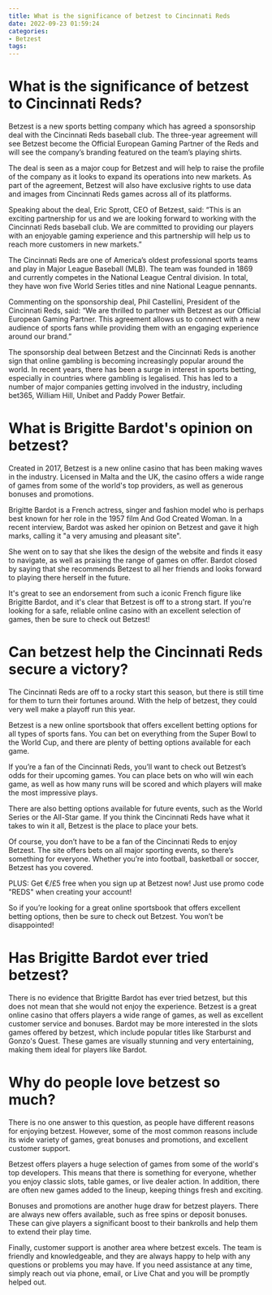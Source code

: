 ```yaml
---
title: What is the significance of betzest to Cincinnati Reds
date: 2022-09-23 01:59:24
categories:
- Betzest
tags:
---
```



# What is the significance of betzest to Cincinnati Reds?

Betzest is a new sports betting company which has agreed a sponsorship deal with the Cincinnati Reds baseball club. The three-year agreement will see Betzest become the Official European Gaming Partner of the Reds and will see the company’s branding featured on the team’s playing shirts.

The deal is seen as a major coup for Betzest and will help to raise the profile of the company as it looks to expand its operations into new markets. As part of the agreement, Betzest will also have exclusive rights to use data and images from Cincinnati Reds games across all of its platforms.

Speaking about the deal, Eric Sprott, CEO of Betzest, said: “This is an exciting partnership for us and we are looking forward to working with the Cincinnati Reds baseball club. We are committed to providing our players with an enjoyable gaming experience and this partnership will help us to reach more customers in new markets.”

The Cincinnati Reds are one of America’s oldest professional sports teams and play in Major League Baseball (MLB). The team was founded in 1869 and currently competes in the National League Central division. In total, they have won five World Series titles and nine National League pennants.

Commenting on the sponsorship deal, Phil Castellini, President of the Cincinnati Reds, said: “We are thrilled to partner with Betzest as our Official European Gaming Partner. This agreement allows us to connect with a new audience of sports fans while providing them with an engaging experience around our brand.”

The sponsorship deal between Betzest and the Cincinnati Reds is another sign that online gambling is becoming increasingly popular around the world. In recent years, there has been a surge in interest in sports betting, especially in countries where gambling is legalised. This has led to a number of major companies getting involved in the industry, including bet365, William Hill, Unibet and Paddy Power Betfair.

# What is Brigitte Bardot's opinion on betzest?

Created in 2017, Betzest is a new online casino that has been making waves in the industry. Licensed in Malta and the UK, the casino offers a wide range of games from some of the world's top providers, as well as generous bonuses and promotions.

Brigitte Bardot is a French actress, singer and fashion model who is perhaps best known for her role in the 1957 film And God Created Woman. In a recent interview, Bardot was asked her opinion on Betzest and gave it high marks, calling it "a very amusing and pleasant site".

She went on to say that she likes the design of the website and finds it easy to navigate, as well as praising the range of games on offer. Bardot closed by saying that she recommends Betzest to all her friends and looks forward to playing there herself in the future.

It's great to see an endorsement from such a iconic French figure like Brigitte Bardot, and it's clear that Betzest is off to a strong start. If you're looking for a safe, reliable online casino with an excellent selection of games, then be sure to check out Betzest!

# Can betzest help the Cincinnati Reds secure a victory?

The Cincinnati Reds are off to a rocky start this season, but there is still time for them to turn their fortunes around. With the help of betzest, they could very well make a playoff run this year.

Betzest is a new online sportsbook that offers excellent betting options for all types of sports fans. You can bet on everything from the Super Bowl to the World Cup, and there are plenty of betting options available for each game.

If you’re a fan of the Cincinnati Reds, you’ll want to check out Betzest’s odds for their upcoming games. You can place bets on who will win each game, as well as how many runs will be scored and which players will make the most impressive plays.

There are also betting options available for future events, such as the World Series or the All-Star game. If you think the Cincinnati Reds have what it takes to win it all, Betzest is the place to place your bets.

Of course, you don’t have to be a fan of the Cincinnati Reds to enjoy Betzest. The site offers bets on all major sporting events, so there’s something for everyone. Whether you’re into football, basketball or soccer, Betzest has you covered.

PLUS: Get €/£5 free when you sign up at Betzest now! Just use promo code "REDS" when creating your account! 

So if you’re looking for a great online sportsbook that offers excellent betting options, then be sure to check out Betzest. You won’t be disappointed!

# Has Brigitte Bardot ever tried betzest?

There is no evidence that Brigitte Bardot has ever tried betzest, but this does not mean that she would not enjoy the experience. Betzest is a great online casino that offers players a wide range of games, as well as excellent customer service and bonuses. Bardot may be more interested in the slots games offered by betzest, which include popular titles like Starburst and Gonzo's Quest. These games are visually stunning and very entertaining, making them ideal for players like Bardot.

# Why do people love betzest so much?

There is no one answer to this question, as people have different reasons for enjoying betzest. However, some of the most common reasons include its wide variety of games, great bonuses and promotions, and excellent customer support.

Betzest offers players a huge selection of games from some of the world's top developers. This means that there is something for everyone, whether you enjoy classic slots, table games, or live dealer action. In addition, there are often new games added to the lineup, keeping things fresh and exciting.

Bonuses and promotions are another huge draw for betzest players. There are always new offers available, such as free spins or deposit bonuses. These can give players a significant boost to their bankrolls and help them to extend their play time.

Finally, customer support is another area where betzest excels. The team is friendly and knowledgeable, and they are always happy to help with any questions or problems you may have. If you need assistance at any time, simply reach out via phone, email, or Live Chat and you will be promptly helped out.